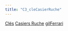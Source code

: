 ```yaml
---
title: "C3_cleCasierRuche"
---
```


[Clés](notes/equipements/cles/C_Clés.md) [Casiers Ruche](notes/equipements/consommables/C_CasierRuche.md) [gilFerrari](notes/utilisateurs/beneficiaires/gilFerrari.md)